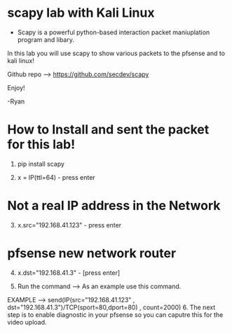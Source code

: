# scapy lab with Kali Linux

- Scapy is a powerful python-based interaction packet maniuplation program and libary.

In this lab you will use scapy to show various packets to the pfsense and to kali linux!

Github repo --> https://github.com/secdev/scapy

Enjoy!

-Ryan

# How to Install and sent the packet for this lab!

1. pip install scapy

2. x = IP(ttl=64) - press enter

# Not a real IP address in the Network
3. x.src="192.168.41.123" - press enter

# pfsense new network router
4. x.dst="192.168.41.3" - [press enter]

5. Run the command --> As an example use this command.

EXAMPLE --> send(IP(src="192.168.41.123" , dst="192.168.41.3")/TCP(sport=80,dport=80) , count=2000)
6. The next step is to enable diagnostic in your pfsense so you can caputre this for the video upload.
